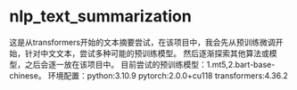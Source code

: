# nlp_text_summarization
这是从transformers开始的文本摘要尝试，在该项目中，我会先从预训练微调开始，针对中文文本，尝试多种可能的预训练模型。
然后逐渐探索其他算法或模型，之后会逐一放在该项目中。
目前尝试的预训练模型：1.mt5,2.bart-base-chinese。
环境配置：python:3.10.9  pytorch:2.0.0+cu118  transformers:4.36.2

